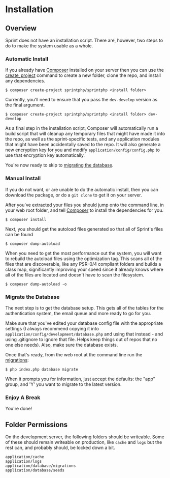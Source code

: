 # Installation

## Overview
Sprint does not have an installation script. There are, however, two steps to do to make the system usable as a whole.

### Automatic Install
If you already have [Composer](https://getcomposer.org/) installed on your server then you can use the [create_project](https://getcomposer.org/doc/03-cli.md#create-project) command to create a new folder, clone the repo, and install any dependencies.

	$ composer create-project sprintphp/sprintphp <install folder>

Currently, you'll need to ensure that you pass the `dev-develop` version as the final argument.

	$ composer create-project sprintphp/sprintphp <install folder> dev-develop

As a final step in the installation script, Composer will automatically run a build script that will cleanup any temporary files that might have made it into the repo, as well as the sprint-specific tests, and any application modules that might have been accidentally saved to the repo. It will also generate a new encryption key for you and modify `application/config/config.php` to use that encryption key automatically.

You're now ready to skip to [migrating the database](#migrate_the_database).

### Manual Install
If you do not want, or are unable to do the automatic install, then you can download the package, or do a `git clone` to get it on your server.

After you've extracted your files you should jump onto the command line, in your web root folder, and tell [Composer](https://getcomposer.org/) to install the dependencies for you.

	$ composer install

Next, you should get the autoload files generated so that all of Sprint's files can be found

	$ composer dump-autoload

When you need to get the most performance out the system, you will want to rebuild the autoload files using the optimization tag. This scans all of the files that are discoverable, like any PSR-0/4 compliant folders and builds a class map, significantly improving your speed since it already knows where all of the files are located and doesn't have to scan the filesystem.

	$ composer dump-autoload -o

### Migrate the Database
The next step is to get the database setup. This gets all of the tables for the authentication system, the email queue and more ready to go for you.

Make sure that you've edited your database config file with the appropriate settings (I always recommend copying it into `application/config/development/database.php` and using that instead - and using .gitignore to ignore that file. Helps keep things out of repos that no one else needs). Also, make sure the database exists.

Once that's ready, from the web root at the command line run the [migrations](database/migrations):

	$ php index.php database migrate

When it prompts you for information, just accept the defaults: the "app" group, and 'Y' you want to migrate to the latest version.

### Enjoy A Break

You're done!

## Folder Permissions

On the development server, the following folders should be writeable. Some of these should remain writeable on production, like `cache` and `logs` but the rest can, and probably should, be locked down a bit.

    application/cache
    application/logs
    application/database/migrations
    application/database/seeds

